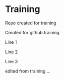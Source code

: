 # Training
Repo created for training

Created for github training


Line 1

Line 2

Line 3


edited from training ...

